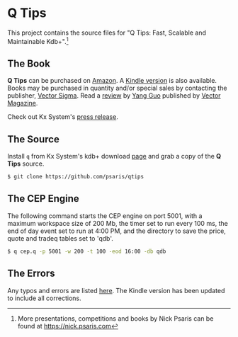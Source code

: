 # Q Tips

This project contains the source files for "Q Tips: Fast, Scalable and Maintainable Kdb+".[^fn1]

## The Book

**Q Tips** can be purchased on [Amazon](http://www.amazon.com/Tips-Fast-Scalable-Maintainable-Kdb/dp/9881389909).
A [Kindle version](http://www.amazon.com/Tips-Fast-Scalable-Maintainable-Kdb-ebook/dp/B00UZ8OMME) is also available.
Books may be purchased in quantity and/or special sales by contacting the publisher,
[Vector Sigma](mailto:sales@vector-sigma.com).  Read a [review](https://vector.org.uk/book-review-q-tips-fast-scalable-and-maintainable-kdb-2/)
by [Yang Guo](https://www.linkedin.com/in/yang-guo-19494ba/) published by [Vector Magazine](https://vector.org.uk/).

Check out Kx System's [press release](http://kx.com/press-releases-150325.php).

## The Source

Install `q` from Kx System's kdb+ download [page](http://kx.com/software-download.php) and grab a copy of the **Q Tips** source.

```sh
$ git clone https://github.com/psaris/qtips
```

## The CEP Engine

The following command starts the CEP engine on port 5001, 
with a maximum workspace size of 200 Mb, 
the timer set to run every 100 ms,
the end of day event set to run at 4:00 PM,
and the directory to save the price, quote and tradeq tables set to 'qdb'.

```sh
$ q cep.q -p 5001 -w 200 -t 100 -eod 16:00 -db qdb
```

## The Errors

Any typos and errors are listed [here](errata.adoc).  The Kindle version has been updated to include all corrections.

<!----- Footnotes ----->

[^fn1]: More presentations, competitions and books by Nick Psaris can be found at <https://nick.psaris.com>

